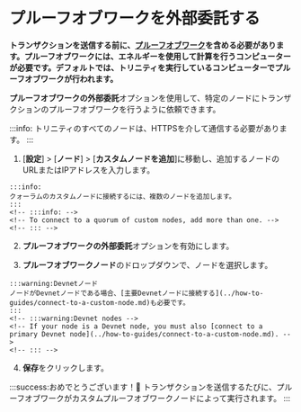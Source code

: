 # プルーフオブワークを外部委託する
<!-- # Outsource proof of work -->

**トランザクションを送信する前に、[プルーフオブワーク](root://getting-started/0.1/transactions/proof-of-work.md)を含める必要があります。プルーフオブワークには、エネルギーを使用して計算を行うコンピューターが必要です。デフォルトでは、トリニティを実行しているコンピューターでプルーフオブワークが行われます。**
<!-- **Before you send a transaction, it must include a [proof of work](root://getting-started/0.1/transactions/proof-of-work.md). Proof of work requires a computer to use energy to do computations. By default proof of work is done on the computer that is running Trinity.** -->

**プルーフオブワークの外部委託**オプションを使用して、特定のノードにトランザクションのプルーフオブワークを行うように依頼できます。
<!-- You can use the **Outsouce proof of work** option to ask a specific node to do the proof of work for your transactions. -->

:::info:
トリニティのすべてのノードは、HTTPSを介して通信する必要があります。
:::
<!-- :::info: -->
<!-- All nodes in Trinity must communicate over HTTPS. -->
<!-- ::: -->

1. [**設定**] > [**ノード**] > [**カスタムノードを追加**]に移動し、追加するノードのURLまたはIPアドレスを入力します。
  <!-- 1. Go to **Settings** > **Node** > **Add custom nodes**,  and enter the URL or IP address of the nodes you want to add -->

    :::info:
    クォーラムのカスタムノードに接続するには、複数のノードを追加します。
    :::
    <!-- :::info: -->
    <!-- To connect to a quorum of custom nodes, add more than one. -->
    <!-- ::: -->

2. **プルーフオブワークの外部委託**オプションを有効にします。
<!-- 2. Enable the **Outsource proof of work** option -->

3. **プルーフオブワークノード**のドロップダウンで、ノードを選択します。
  <!-- 3. In the **PROOF OF WORK NODE** dropdown, select your node -->

    :::warning:Devnetノード
    ノードがDevnetノードである場合、[主要Devnetノードに接続する](../how-to-guides/connect-to-a-custom-node.md)も必要です。
    :::
    <!-- :::warning:Devnet nodes -->
    <!-- If your node is a Devnet node, you must also [connect to a primary Devnet node](../how-to-guides/connect-to-a-custom-node.md). -->
    <!-- ::: -->

4. **保存**をクリックします。
  <!-- 4. Click **Save** -->

:::success:おめでとうございます！:tada:
トランザクションを送信するたびに、プルーフオブワークがカスタムプルーフオブワークノードによって実行されます。
:::
<!-- :::success:Congratulations! :tada: -->
<!-- Whenever you send a transaction, the proof of work is done by your custom proof-of-work node. -->
<!-- ::: -->
